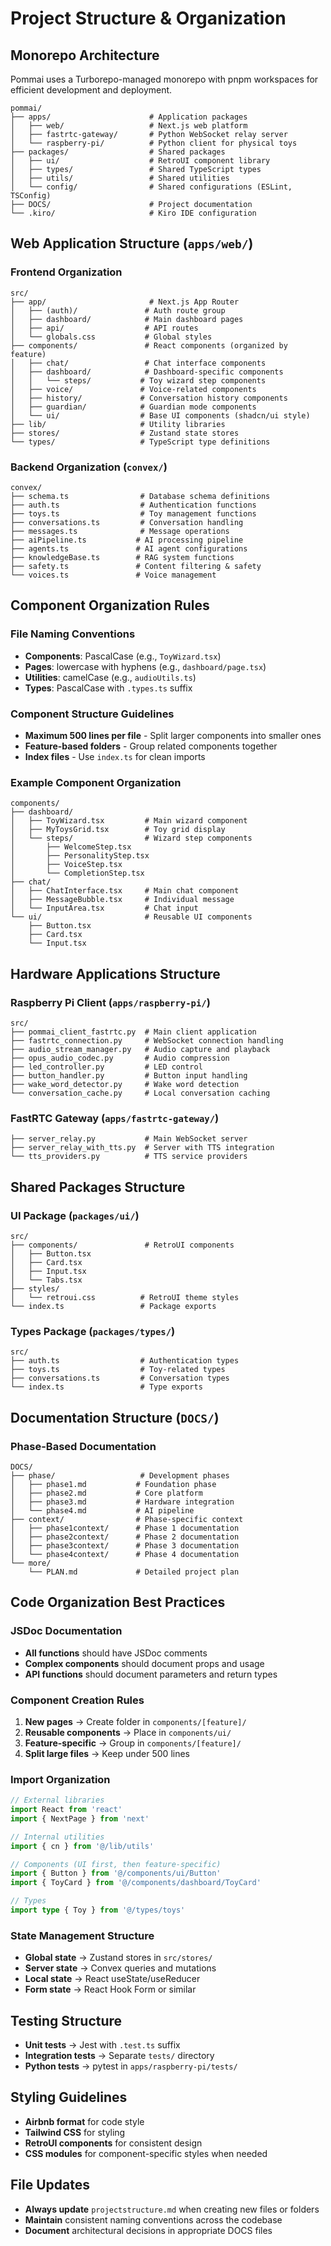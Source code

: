 # Project Structure & Organization

## Monorepo Architecture

Pommai uses a Turborepo-managed monorepo with pnpm workspaces for efficient development and deployment.

```
pommai/
├── apps/                      # Application packages
│   ├── web/                   # Next.js web platform
│   ├── fastrtc-gateway/       # Python WebSocket relay server
│   └── raspberry-pi/          # Python client for physical toys
├── packages/                  # Shared packages
│   ├── ui/                    # RetroUI component library
│   ├── types/                 # Shared TypeScript types
│   ├── utils/                 # Shared utilities
│   └── config/                # Shared configurations (ESLint, TSConfig)
├── DOCS/                      # Project documentation
└── .kiro/                     # Kiro IDE configuration
```

## Web Application Structure (`apps/web/`)

### Frontend Organization
```
src/
├── app/                       # Next.js App Router
│   ├── (auth)/               # Auth route group
│   ├── dashboard/            # Main dashboard pages
│   ├── api/                  # API routes
│   └── globals.css           # Global styles
├── components/               # React components (organized by feature)
│   ├── chat/                 # Chat interface components
│   ├── dashboard/            # Dashboard-specific components
│   │   └── steps/           # Toy wizard step components
│   ├── voice/               # Voice-related components
│   ├── history/             # Conversation history components
│   ├── guardian/            # Guardian mode components
│   └── ui/                  # Base UI components (shadcn/ui style)
├── lib/                     # Utility libraries
├── stores/                  # Zustand state stores
└── types/                   # TypeScript type definitions
```

### Backend Organization (`convex/`)
```
convex/
├── schema.ts                # Database schema definitions
├── auth.ts                  # Authentication functions
├── toys.ts                  # Toy management functions
├── conversations.ts         # Conversation handling
├── messages.ts              # Message operations
├── aiPipeline.ts           # AI processing pipeline
├── agents.ts               # AI agent configurations
├── knowledgeBase.ts        # RAG system functions
├── safety.ts               # Content filtering & safety
└── voices.ts               # Voice management
```

## Component Organization Rules

### File Naming Conventions
- **Components**: PascalCase (e.g., `ToyWizard.tsx`)
- **Pages**: lowercase with hyphens (e.g., `dashboard/page.tsx`)
- **Utilities**: camelCase (e.g., `audioUtils.ts`)
- **Types**: PascalCase with `.types.ts` suffix

### Component Structure Guidelines
- **Maximum 500 lines per file** - Split larger components into smaller ones
- **Feature-based folders** - Group related components together
- **Index files** - Use `index.ts` for clean imports

### Example Component Organization
```
components/
├── dashboard/
│   ├── ToyWizard.tsx         # Main wizard component
│   ├── MyToysGrid.tsx        # Toy grid display
│   └── steps/                # Wizard step components
│       ├── WelcomeStep.tsx
│       ├── PersonalityStep.tsx
│       ├── VoiceStep.tsx
│       └── CompletionStep.tsx
├── chat/
│   ├── ChatInterface.tsx     # Main chat component
│   ├── MessageBubble.tsx     # Individual message
│   └── InputArea.tsx         # Chat input
└── ui/                       # Reusable UI components
    ├── Button.tsx
    ├── Card.tsx
    └── Input.tsx
```

## Hardware Applications Structure

### Raspberry Pi Client (`apps/raspberry-pi/`)
```
src/
├── pommai_client_fastrtc.py  # Main client application
├── fastrtc_connection.py     # WebSocket connection handling
├── audio_stream_manager.py   # Audio capture and playback
├── opus_audio_codec.py       # Audio compression
├── led_controller.py         # LED control
├── button_handler.py         # Button input handling
├── wake_word_detector.py     # Wake word detection
└── conversation_cache.py     # Local conversation caching
```

### FastRTC Gateway (`apps/fastrtc-gateway/`)
```
├── server_relay.py           # Main WebSocket server
├── server_relay_with_tts.py  # Server with TTS integration
└── tts_providers.py          # TTS service providers
```

## Shared Packages Structure

### UI Package (`packages/ui/`)
```
src/
├── components/               # RetroUI components
│   ├── Button.tsx
│   ├── Card.tsx
│   ├── Input.tsx
│   └── Tabs.tsx
├── styles/
│   └── retroui.css          # RetroUI theme styles
└── index.ts                 # Package exports
```

### Types Package (`packages/types/`)
```
src/
├── auth.ts                  # Authentication types
├── toys.ts                  # Toy-related types
├── conversations.ts         # Conversation types
└── index.ts                 # Type exports
```

## Documentation Structure (`DOCS/`)

### Phase-Based Documentation
```
DOCS/
├── phase/                   # Development phases
│   ├── phase1.md           # Foundation phase
│   ├── phase2.md           # Core platform
│   ├── phase3.md           # Hardware integration
│   └── phase4.md           # AI pipeline
├── context/                # Phase-specific context
│   ├── phase1context/      # Phase 1 documentation
│   ├── phase2context/      # Phase 2 documentation
│   ├── phase3context/      # Phase 3 documentation
│   └── phase4context/      # Phase 4 documentation
└── more/
    └── PLAN.md             # Detailed project plan
```

## Code Organization Best Practices

### JSDoc Documentation
- **All functions** should have JSDoc comments
- **Complex components** should document props and usage
- **API functions** should document parameters and return types

### Component Creation Rules
1. **New pages** → Create folder in `components/[feature]/`
2. **Reusable components** → Place in `components/ui/`
3. **Feature-specific** → Group in `components/[feature]/`
4. **Split large files** → Keep under 500 lines

### Import Organization
```typescript
// External libraries
import React from 'react'
import { NextPage } from 'next'

// Internal utilities
import { cn } from '@/lib/utils'

// Components (UI first, then feature-specific)
import { Button } from '@/components/ui/Button'
import { ToyCard } from '@/components/dashboard/ToyCard'

// Types
import type { Toy } from '@/types/toys'
```

### State Management Structure
- **Global state** → Zustand stores in `src/stores/`
- **Server state** → Convex queries and mutations
- **Local state** → React useState/useReducer
- **Form state** → React Hook Form or similar

## Testing Structure
- **Unit tests** → Jest with `.test.ts` suffix
- **Integration tests** → Separate `tests/` directory
- **Python tests** → pytest in `apps/raspberry-pi/tests/`

## Styling Guidelines
- **Airbnb format** for code style
- **Tailwind CSS** for styling
- **RetroUI components** for consistent design
- **CSS modules** for component-specific styles when needed

## File Updates
- **Always update** `projectstructure.md` when creating new files or folders
- **Maintain** consistent naming conventions across the codebase
- **Document** architectural decisions in appropriate DOCS files